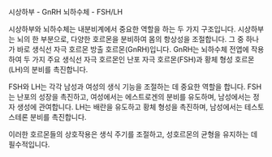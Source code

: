
시상하부 - GnRH
뇌하수체 - FSH/LH



시상하부와 뇌하수체는 내분비계에서 중요한 역할을 하는 두 가지 구조입니다. 시상하부는 뇌의 한 부분으로, 다양한 호르몬을 분비하여 몸의 항상성을 조절합니다. 그 중 하나가 바로 생식선 자극 호르몬 방출 호르몬(GnRH)입니다. GnRH는 뇌하수체 전엽에 작용하여 두 가지 주요 생식선 자극 호르몬인 난포 자극 호르몬(FSH)과 황체 형성 호르몬(LH)의 분비를 촉진합니다.

FSH와 LH는 각각 남성과 여성의 생식 기능을 조절하는 데 중요한 역할을 합니다. FSH는 난포의 성장을 촉진하고, 여성에서는 에스트로겐의 분비를 유도하며, 남성에서는 정자 생성에 관여합니다. LH는 배란을 유도하고 황체 형성을 촉진하며, 남성에서는 테스토스테론 분비를 촉진합니다.

이러한 호르몬들의 상호작용은 생식 주기를 조절하고, 성호르몬의 균형을 유지하는 데 필수적입니다.